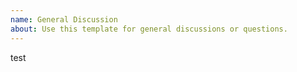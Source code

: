 ```yaml
---
name: General Discussion
about: Use this template for general discussions or questions.
---
```


test
